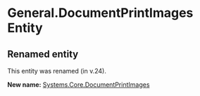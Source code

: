 # General.DocumentPrintImages Entity

## Renamed entity

This entity was renamed (in v.24).

**New name:** [Systems.Core.DocumentPrintImages](Systems.Core.DocumentPrintImages.md)
